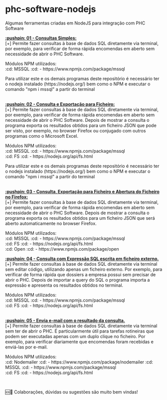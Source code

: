 # phc-software-nodejs
Algumas ferramentas criadas em NodeJS para integração com PHC Software

<div><a href="https://github.com/joaosilva-lp/phc-software-nodejs/tree/main/01-Consulta-Simpes"> <strong>:pushpin: 01 - Consultas Simples:</strong></a>
    <br>[+] Permite fazer consultas à base de dados SQL diretamente via terminal, por exemplo, para verificar de forma rápida encomendas em aberto sem necessidade de abrir o PHC Software.
    <p>Módulos NPM utilizados: <br> :cd: MSSQL :cd: - https://www.npmjs.com/package/mssql <br> <p>Para utilizar este e os demais programas deste repositório é necessário ter o nodejs instalado (https://nodejs.org/) bem como o NPM e executar o comando "npm i mssql" a partir do terminal </p>
    
 </div>
 
<br>
 
 <div> <a href="https://github.com/joaosilva-lp/phc-software-nodejs/tree/main/02%20-%20Consulta%20e%20Exporta%C3%A7%C3%A3o%20para%20Ficheiro"> <strong>:pushpin: 02 - Consulta e Exportação para Ficheiro:</strong></a>
    <br>[+] Permite fazer consultas à base de dados SQL diretamente via terminal, por exemplo, para verificar de forma rápida encomendas em aberto sem necessidade de abrir o PHC Software. Depois de mostrar a consulta o programa exporta os resultados obtidos para um ficheiro JSON que pode ser visto, por exemplo, no browser Firefox ou conjugado com outros programas como o Microsoft Excel.
    <p>Módulos NPM utilizados: <br> :cd: MSSQL :cd: - https://www.npmjs.com/package/mssql <br> :cd: FS :cd: - https://nodejs.org/api/fs.html <br><p>Para utilizar este e os demais programas deste repositório é necessário ter o nodejs instalado (https://nodejs.org/) bem como o NPM e executar o comando "npm i mssql" a partir do terminal </p>
    
 </div>

<br>
  <div> <a href="https://github.com/joaosilva-lp/phc-software-nodejs/tree/main/03%20-%20Consulta%20%2B%20Exporta%C3%A7%C3%A3o%20para%20Ficheiro%20%2B%20Abrir%20Documento%20no%20Browser"> <strong>:pushpin: 03 - Consulta, Exportação para Ficheiro e Abertura do Ficheiro no Firefox:</strong></a>
    <br>[+] Permite fazer consultas à base de dados SQL diretamente via terminal, por exemplo, para verificar de forma rápida encomendas em aberto sem necessidade de abrir o PHC Software. Depois de mostrar a consulta o programa exporta os resultados obtidos para um ficheiro JSON que será aberto automaticamente no browser Firefox.
    <p>Módulos NPM utilizados: <br>:cd: MSSQL :cd: - https://www.npmjs.com/package/mssql <br> :cd: FS :cd: - https://nodejs.org/api/fs.html <br> :cd: Open :cd: -  https://www.npmjs.com/package/open <br> 
    
    
  <div> <a href="https://github.com/joaosilva-lp/phc-software-nodejs/tree/main/04%20-%20Consulta%20importando%20Query%20SQL"> <strong>:pushpin: 04 - Consulta com Expressão SQL escrita em ficheiro externo.</strong></a>
    <br>[+] Permite fazer consultas à base de dados SQL diretamente via terminal sem editar código, utilizando apenas um ficheiro externo. Por exemplo, para verificar de forma rápida que dossiers a empresa possui sem precisar de abrir o PHC. Depois de importar a query do SQL o programa importa a expressão e apresenta os resultados obtidos no terminal.
    <p>Módulos NPM utilizados: <br>:cd: MSSQL :cd: - https://www.npmjs.com/package/mssql <br> :cd: FS :cd: - https://nodejs.org/api/fs.html <br>
 </div><br>
   <div> <a href="https://github.com/joaosilva-lp/phc-software-nodejs/tree/main/05%20-%20Enviar%20consulta%20por%20E-mail"> <strong>:pushpin: 05 - Envia e-mail com o resultado da consulta.</strong></a>
    <br>[+] Permite fazer consultas à base de dados SQL diretamente via terminal sem ter de abrir o PHC. É particularmente útil para tarefas rotineiras que podem ser executadas apenas com um duplo clique no ficheiro. Por exemplo, para verificar diariamente que encomendas foram recebidas e enviá-las por e-mail.
    <p>Módulos NPM utilizados: <br> :cd: Nodemailer :cd: - https://www.npmjs.com/package/nodemailer :cd: MSSQL :cd: - https://www.npmjs.com/package/mssql <br> :cd: FS :cd: - https://nodejs.org/api/fs.html <br>
 </div><br>

🆘🎃 Colaborações, dúvidas ou sugestões são muito bem vindas!
